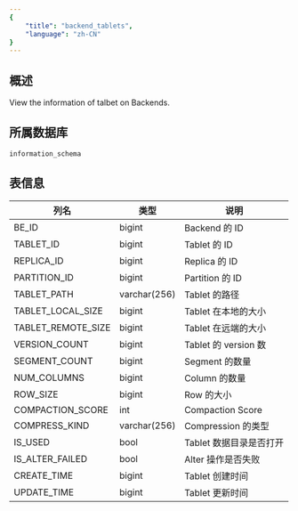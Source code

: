 ```yaml
---
{
    "title": "backend_tablets",
    "language": "zh-CN"
}
---
```


<!--
Licensed to the Apache Software Foundation (ASF) under one
or more contributor license agreements.  See the NOTICE file
distributed with this work for additional information
regarding copyright ownership.  The ASF licenses this file
to you under the Apache License, Version 2.0 (the
"License"); you may not use this file except in compliance
with the License.  You may obtain a copy of the License at

  http://www.apache.org/licenses/LICENSE-2.0

Unless required by applicable law or agreed to in writing,
software distributed under the License is distributed on an
"AS IS" BASIS, WITHOUT WARRANTIES OR CONDITIONS OF ANY
KIND, either express or implied.  See the License for the
specific language governing permissions and limitations
under the License.
-->

## 概述

View the information of talbet on Backends.

## 所属数据库


`information_schema`


## 表信息

| 列名               | 类型          | 说明                 |
| ------------------ | ------------ | ------------------- |
| BE_ID              | bigint       | Backend 的 ID       |
| TABLET_ID          | bigint       | Tablet 的 ID        |
| REPLICA_ID         | bigint       | Replica 的 ID       |
| PARTITION_ID       | bigint       | Partition 的 ID     |
| TABLET_PATH        | varchar(256) | Tablet 的路径        |
| TABLET_LOCAL_SIZE  | bigint       | Tablet 在本地的大小   |
| TABLET_REMOTE_SIZE | bigint       | Tablet 在远端的大小   |
| VERSION_COUNT      | bigint       | Tablet 的 version 数 |
| SEGMENT_COUNT      | bigint       | Segment 的数量        |
| NUM_COLUMNS        | bigint       | Column 的数量         |
| ROW_SIZE           | bigint       | Row 的大小            |
| COMPACTION_SCORE   | int          | Compaction Score     |
| COMPRESS_KIND      | varchar(256) | Compression 的类型    |
| IS_USED            | bool         | Tablet 数据目录是否打开 |
| IS_ALTER_FAILED    | bool         | Alter 操作是否失败     |
| CREATE_TIME        | bigint       | Tablet 创建时间        |
| UPDATE_TIME        | bigint       | Tablet 更新时间        |
